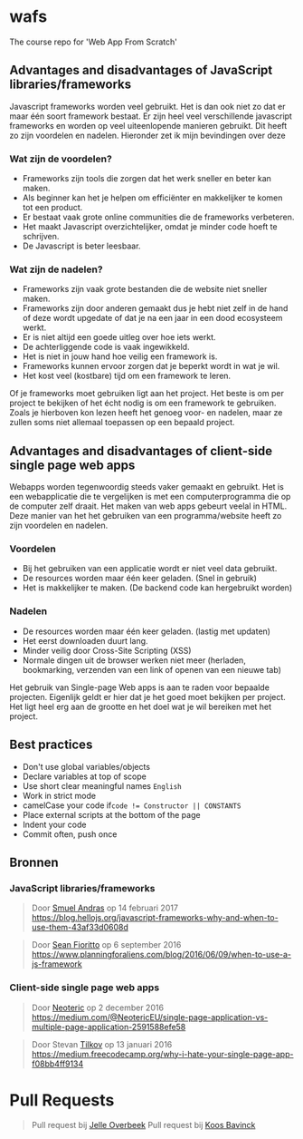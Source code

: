 # wafs
The course repo for 'Web App From Scratch'

## Advantages and disadvantages of JavaScript libraries/frameworks

Javascript frameworks worden veel gebruikt. Het is dan ook niet zo dat er maar één soort framework bestaat. Er zijn heel veel verschillende javascript frameworks en worden op veel uiteenlopende manieren gebruikt. Dit heeft zo zijn voordelen en nadelen. Hieronder zet ik mijn bevindingen over deze 

### Wat zijn de voordelen?
* Frameworks zijn tools die zorgen dat het werk sneller en beter kan maken.
* Als beginner kan het je helpen om efficiënter en makkelijker te komen tot een product.
* Er bestaat vaak grote online communities die de frameworks verbeteren.
* Het maakt Javascript overzichtelijker, omdat je minder code hoeft te schrijven.
* De Javascript is beter leesbaar.

### Wat zijn de nadelen?
* Frameworks zijn vaak grote bestanden die de website niet sneller maken.
* Frameworks zijn door anderen gemaakt dus je hebt niet zelf in de hand of deze wordt upgedate of dat je na een jaar in een dood ecosysteem werkt.
* Er is niet altijd een goede uitleg over hoe iets werkt.
* De achterliggende code is vaak ingewikkeld.
* Het is niet in jouw hand hoe veilig een framework is.
* Frameworks kunnen ervoor zorgen dat je beperkt wordt in wat je wil.
* Het kost veel (kostbare) tijd om een framework te leren.


Of je frameworks moet gebruiken ligt aan het project. Het beste is om per project te bekijken of het écht nodig is om een framework te gebruiken. Zoals je hierboven kon lezen heeft het genoeg voor- en nadelen, maar ze zullen soms niet allemaal toepassen op een bepaald project.


## Advantages and disadvantages of client-side single page web apps

Webapps worden tegenwoordig steeds vaker gemaakt en gebruikt. Het is een webapplicatie die te vergelijken is met een computerprogramma die op de computer zelf draait. Het maken van web apps gebeurt veelal in HTML. Deze manier van het het gebruiken van een programma/website heeft zo zijn voordelen en nadelen.

### Voordelen
* Bij het gebruiken van een applicatie wordt er niet veel data gebruikt.
* De resources worden maar één keer geladen. (Snel in gebruik)
* Het is makkelijker te maken. (De backend code kan hergebruikt worden)

### Nadelen
* De resources worden maar één keer geladen. (lastig met updaten)
* Het eerst downloaden duurt lang.
* Minder veilig door Cross-Site Scripting (XSS)
* Normale dingen uit de browser werken niet meer (herladen, bookmarking, verzenden van een link of openen van een nieuwe tab)

Het gebruik van Single-page Web apps is aan te raden voor bepaalde projecten. Eigenlijk geldt er hier dat je het goed moet bekijken per project. Het ligt heel erg aan de grootte en het doel wat je wil bereiken met het project. 


## Best practices
* Don't use global variables/objects
* Declare variables at top of scope
* Use short clear meaningful names `English`
* Work in strict mode
* camelCase your code if`code != Constructor || CONSTANTS`
* Place external scripts at the bottom of the page
* Indent your code
* Commit often, push once

## Bronnen

### JavaScript libraries/frameworks
> Door [Smuel Andras](https://blog.hellojs.org/javascript-frameworks-why-and-when-to-use-them-43af33d0608d) op 14 februari 2017 https://blog.hellojs.org/javascript-frameworks-why-and-when-to-use-them-43af33d0608d

> Door [Sean Fioritto](https://www.planningforaliens.com/blog/2016/06/09/when-to-use-a-js-framework) op 6 september 2016 https://www.planningforaliens.com/blog/2016/06/09/when-to-use-a-js-framework

### Client-side single page web apps
> Door [Neoteric](https://medium.com/@NeotericEU/single-page-application-vs-multiple-page-application-2591588efe58) op 2 december 2016 https://medium.com/@NeotericEU/single-page-application-vs-multiple-page-application-2591588efe58

> Door Stevan [Tilkov](https://medium.freecodecamp.org/why-i-hate-your-single-page-app-f08bb4ff9134) op 13 januari 2016 https://medium.freecodecamp.org/why-i-hate-your-single-page-app-f08bb4ff9134

# Pull Requests

> Pull request bij [Jelle Overbeek](https://github.com/jelleoverbeek/wafs/pull/1)
> Pull request bij [Koos Bavinck](https://github.com/hackshackshacks/wafs/pull/2)
